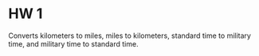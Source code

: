 # HW 1
Converts kilometers to miles, miles to kilometers, standard time to military time, and military time to standard time.
